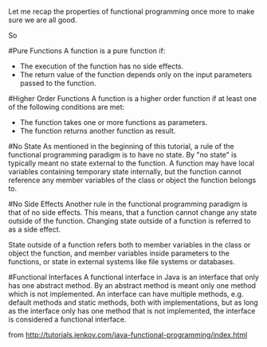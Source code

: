 Let me recap the properties of functional programming once more to make sure we are all good.

So

#Pure Functions
A function is a pure function if:

* The execution of the function has no side effects.
* The return value of the function depends only on the input parameters passed to the function.

#Higher Order Functions
A function is a higher order function if at least one of the following conditions are met:

* The function takes one or more functions as parameters.
* The function returns another function as result.

#No State
As mentioned in the beginning of this tutorial, a rule of the functional programming paradigm is to have no state. By "no state" is typically meant no state external to the function. A function may have local variables containing temporary state internally, but the function cannot reference any member variables of the class or object the function belongs to.

#No Side Effects
Another rule in the functional programming paradigm is that of no side effects. This means, that a function cannot change any state outside of the function. Changing state outside of a function is referred to as a side effect.

State outside of a function refers both to member variables in the class or object the function, and member variables inside parameters to the functions, or state in external systems like file systems or databases.

#Functional Interfaces
A functional interface in Java is an interface that only has one abstract method. By an abstract method is meant only one method which is not implemented. An interface can have multiple methods, e.g. default methods and static methods, both with implementations, but as long as the interface only has one method that is not implemented, the interface is considered a functional interface.

from http://tutorials.jenkov.com/java-functional-programming/index.html